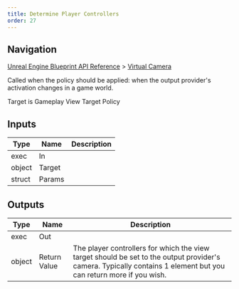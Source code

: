 ```yaml
---
title: Determine Player Controllers
order: 27
---
```

## Navigation

[Unreal Engine Blueprint API Reference](https://dev.epicgames.com/documentation/en-us/unreal-engine/BlueprintAPI) > [Virtual Camera](https://dev.epicgames.com/documentation/en-us/unreal-engine/BlueprintAPI/VirtualCamera_1)

Called when the policy should be applied: when the output provider's activation changes in a game world.

Target is Gameplay View Target Policy

## Inputs

| Type | Name | Description |
| --- | --- | --- |
| exec | In |  |
| object | Target |  |
| struct | Params |  |

## Outputs

| Type | Name | Description |
| --- | --- | --- |
| exec | Out |  |
| object | Return Value | The player controllers for which the view target should be set to the output provider's camera. Typically contains 1 element but you can return more if you wish. |
